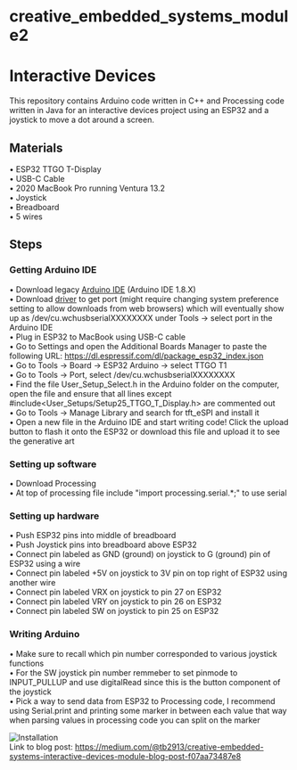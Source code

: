 # creative_embedded_systems_module2

# Interactive Devices

This repository contains Arduino code written in C++ and Processing code written in Java for an interactive devices project using an ESP32 and a joystick to move a dot around a screen.

## Materials
• ESP32 TTGO T-Display <br /> 
• USB-C Cable <br /> 
• 2020 MacBook Pro running Ventura 13.2 <br /> 
• Joystick <br /> 
• Breadboard <br /> 
• 5 wires <br /> 

## Steps
### Getting Arduino IDE
• Download legacy [Arduino IDE](https://www.arduino.cc/en/software) (Arduino IDE 1.8.X) <br /> 
• Download [driver](https://www.google.com/url?q=https://www.wch.cn/downloads/CH34XSER_MAC_ZIP.html&sa=D&source=docs&ust=1678074010916145&usg=AOvVaw2ycl5cICa0WuuEadTZwqtU) to get port (might require changing system preference setting to allow downloads from web browsers) which will eventually show up as /dev/cu.wchusbserialXXXXXXXX under Tools → select port in the Arduino IDE <br /> 
• Plug in ESP32 to MacBook using USB-C cable <br /> 
• Go to Settings and open the Additional Boards Manager to paste the following URL: https://dl.espressif.com/dl/package_esp32_index.json <br /> 
• Go to Tools → Board → ESP32 Arduino → select TTGO T1 <br /> 
• Go to Tools → Port, select /dev/cu.wchusbserialXXXXXXXX <br /> 
• Find the file User_Setup_Select.h in the Arduino folder on the computer, open the file and ensure that all lines except #include<User_Setups/Setup25_TTGO_T_Display.h> are commented out <br /> 
• Go to Tools → Manage Library and search for tft_eSPI and install it <br /> 
• Open a new file in the Arduino IDE and start writing code! Click the upload button to flash it onto the ESP32 or download this file and upload it to see the generative art <br /> 

### Setting up software
• Download Processing <br /> 
• At top of processing file include "import processing.serial.*;" to use serial <br /> 

### Setting up hardware
• Push ESP32 pins into middle of breadboard <br /> 
• Push Joystick pins into breadboard above ESP32 <br /> 
• Connect pin labeled as GND (ground) on joystick to G (ground) pin of ESP32 using a wire <br /> 
• Connect pin labeled +5V on joystick to 3V pin on top right of ESP32 using another wire <br /> 
• Connect pin labeled VRX on joystick to pin 27 on ESP32 <br /> 
• Connect pin labeled VRY on joystick to pin 26 on ESP32 <br /> 
• Connect pin labeled SW on joystick to pin 25 on ESP32 <br /> 

### Writing Arduino
• Make sure to recall which pin number corresponded to various joystick functions <br /> 
• For the SW joystick pin number remmeber to set pinmode to INPUT_PULLUP and use digitalRead since this is the button component of the joystick <br /> 
• Pick a way to send data from ESP32 to Processing code, I recommend using Serial.print and printing some marker in between each value that way when parsing values in processing code you can split on the marker <br /> 


![Installation](https://imgur.com/bkt23PN) <br /> 
Link to blog post: https://medium.com/@tb2913/creative-embedded-systems-interactive-devices-module-blog-post-f07aa73487e8
